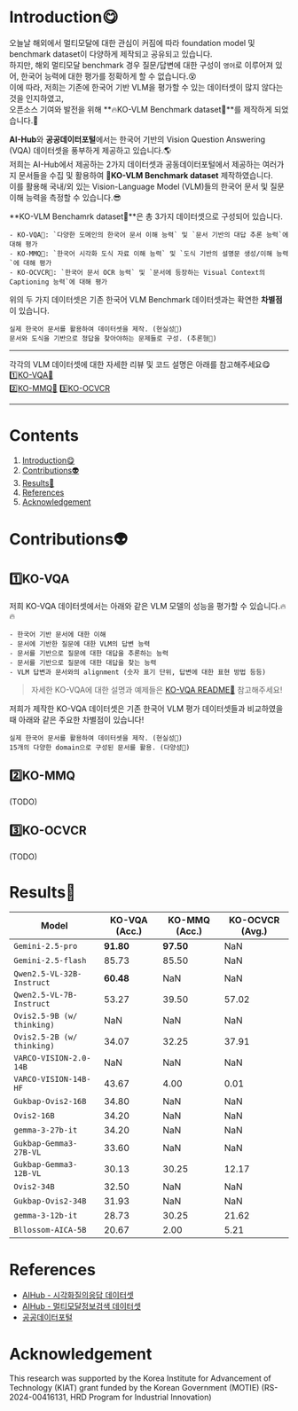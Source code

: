 # Introduction😋
오늘날 해외에서 멀티모달에 대한 관심이 커짐에 따라 foundation model 및 benchmark dataset이 다양하게 제작되고 공유되고 있습니다.  
하지만, 해외 멀티모달 benchmark 경우 질문/답변에 대한 구성이 `영어`로 이루어져 있어, 한국어 능력에 대한 평가를 정확하게 할 수 없습니다.😵   
이에 따라, 저희는 기존에 한국어 기반 VLM을 평가할 수 있는 데이터셋이 많지 않다는 것을 인지하였고,   
오픈소스 기여와 발전을 위해 **🔥KO-VLM Benchmark dataset🔱**를 제작하게 되었습니다.🤗  
  
**AI-Hub**와 **공공데이터포털**에서는 한국어 기반의 Vision Question Answering (VQA) 데이터셋을 풍부하게 제공하고 있습니다.🌎    
저희는 AI-Hub에서 제공하는 2가지 데이터셋과 공동데이터포털에서 제공하는 여러가지 문서들을 수집 및 활용하여 **🔱KO-VLM Benchmark dataset** 제작하였습니다.    
이를 활용해 국내/외 있는 Vision-Language Model (VLM)들의 한국어 문서 및 질문 이해 능력을 측정할 수 있습니다.😎   

**KO-VLM Benchamrk dataset🔱**은 총 3가지 데이터셋으로 구성되어 있습니다.
```
- KO-VQA🔱: `다양한 도메인의 한국어 문서 이해 능력` 및 `문서 기반의 대답 추론 능력`에 대해 평가
- KO-MMQ🔱: `한국어 시각화 도식 자료 이해 능력` 및 `도식 기반의 설명문 생성/이해 능력`에 대해 평가
- KO-OCVCR🔱: `한국어 문서 OCR 능력` 및 `문서에 등장하는 Visual Context의 Captioning 능력`에 대해 평가
```
  
위의 두 가지 데이터셋은 기존 한국어 VLM Benchmark 데이터셋과는 확연한 **차별점**이 있습니다.
```
실제 한국어 문서를 활용하여 데이터셋을 제작. (현실성🌟)
문서와 도식을 기반으로 정답을 찾아야하는 문제들로 구성. (추론형🌟)
```

---
각각의 VLM 데이터셋에 대한 자세한 리뷰 및 코드 설명은 아래를 참고해주세요😋  
1️⃣[KO-VQA🔱](https://github.com/Marker-Inc-Korea/KO-VLM-Benchmark/tree/main/KO-VQA)  
2️⃣[KO-MMQ🔱](https://github.com/Marker-Inc-Korea/KO-VLM-Benchmark/tree/main/KO-MMQ)
3️⃣[KO-OCVCR](https://github.com/Marker-Inc-Korea/KO-VLM-Benchmark/tree/main/KO-OCVCR)

---
  
# Contents
1. [Introduction😋](https://github.com/Marker-Inc-Korea/KO-VQA-Benchmark?tab=readme-ov-file#introduction)
2. [Contributions👽](https://github.com/Marker-Inc-Korea/KO-VQA-Benchmark?tab=readme-ov-file#how-to-evaluate)
3. [Results🌟](https://github.com/Marker-Inc-Korea/KO-VQA-Benchmark?tab=readme-ov-file#results)
4. [References](https://github.com/Marker-Inc-Korea/KO-VQA-Benchmark?tab=readme-ov-file#references)
5. [Acknowledgement](https://github.com/Marker-Inc-Korea/KO-VQA-Benchmark?tab=readme-ov-file#acknowledgement)
  
# Contributions👽
## 1️⃣KO-VQA
저희 KO-VQA 데이터셋에서는 아래와 같은 VLM 모델의 성능을 평가할 수 있습니다.🔥🔥  
```
- 한국어 기반 문서에 대한 이해
- 문서에 기반한 질문에 대한 VLM의 답변 능력
- 문서를 기반으로 질문에 대한 대답을 추론하는 능력
- 문서를 기반으로 질문에 대한 대답을 찾는 능력
- VLM 답변과 문서와의 alignment (숫자 표기 단위, 답변에 대한 표현 방법 등등)
```
> 자세한 KO-VQA에 대한 설명과 예제들은 [KO-VQA README🔱](https://github.com/Marker-Inc-Korea/KO-VLM-Benchmark/tree/main/KO-VQA) 참고해주세요!
  
저희가 제작한 KO-VQA 데이터셋은 기존 한국어 VLM 평가 데이터셋들과 비교하였을 때 아래와 같은 주요한 차별점이 있습니다!
```
실제 한국어 문서를 활용하여 데이터셋을 제작. (현실성🌟)
15개의 다양한 domain으로 구성된 문서를 활용. (다양성🌟)
```
  
## 2️⃣KO-MMQ
(TODO)

## 3️⃣KO-OCVCR
(TODO)
  
# Results🌟
| Model | KO-VQA (Acc.) | KO-MMQ (Acc.) | KO-OCVCR (Avg.) |
| ------------- | ------------- | ------------- | ------------- |
| `Gemini-2.5-pro` | **91.80** | **97.50** | NaN |
| `Gemini-2.5-flash` | 85.73 | 85.50 | NaN |
| `Qwen2.5-VL-32B-Instruct` | **60.48** | NaN | NaN |
| `Qwen2.5-VL-7B-Instruct` | 53.27 | 39.50 | 57.02 | 
| `Ovis2.5-9B (w/ thinking)` | NaN | NaN | NaN |
| `Ovis2.5-2B (w/ thinking)` | 34.07 | 32.25 | 37.91 |
| `VARCO-VISION-2.0-14B` | NaN | NaN | NaN |
| `VARCO-VISION-14B-HF` | 43.67 | 4.00 | 0.01 |
| `Gukbap-Ovis2-16B` | 34.80 | NaN | NaN |
| `Ovis2-16B` | 34.20 | NaN | NaN |
| `gemma-3-27b-it` | 34.20 | NaN | NaN |
| `Gukbap-Gemma3-27B-VL` | 33.60 | NaN | NaN |
| `Gukbap-Gemma3-12B-VL` | 30.13 | 30.25 | 12.17 |
| `Ovis2-34B` | 32.50 | NaN | NaN |
| `Gukbap-Ovis2-34B` | 31.93 | NaN | NaN |
| `gemma-3-12b-it` | 28.73 | 30.25 | 21.62 |
| `Bllossom-AICA-5B` | 20.67 | 2.00 | 5.21 |
   
# References
- [AIHub - 시각화질의응답 데이터셋](https://www.aihub.or.kr/aihubdata/data/view.do?currMenu=115&topMenu=100&dataSetSn=71812)
- [AIHub - 멀티모달정보검색 데이터셋](https://www.aihub.or.kr/aihubdata/data/view.do?currMenu=115&topMenu=100&dataSetSn=71813)
- [공공데이터포털](https://www.data.go.kr/bbs/rcr/selectRecsroom.do?pageIndex=1&originId=PDS_0000000000000703)

# Acknowledgement 
This research was supported by the Korea Institute for Advancement of Technology (KIAT) grant funded by the Korean Government (MOTIE) (RS-2024-00416131, HRD Program for Industrial Innovation)
